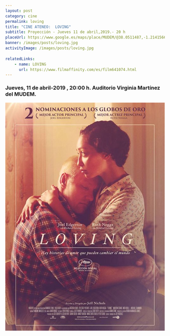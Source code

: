 ```yaml
---
layout: post
category: cine
permalink: loving
title: "CINE ATENEO:  LOVING"
subtitle: Proyección - Jueves 11 de abril,2019.- 20 h
placeUrl: https://www.google.es/maps/place/MUDEM/@38.0511487,-1.2141566,15z/data=!4m5!3m4!1s0x0:0xde6031502e1b4fbc!8m2!3d38.0511487!4d-1.2141566
banner: /images/posts/loving.jpg
activityImage: /images/posts/loving.jpg

relatedLinks: 
    - name: LOVING
      url: https://www.filmaffinity.com/es/film641074.html
---
```


### Jueves, 11 de abril-2019 , 20:00 h. Auditorio Virginia Martínez del MUDEM.


![cartel](/images/posts/loving.jpg)
